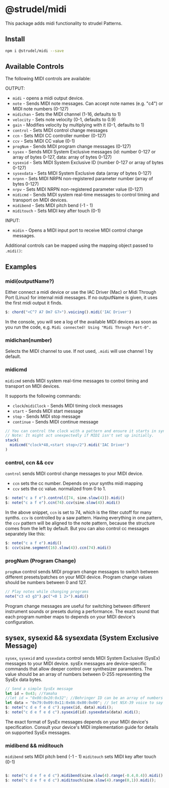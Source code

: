 # @strudel/midi

This package adds midi functionality to strudel Patterns.

## Install

```sh
npm i @strudel/midi --save
```

## Available Controls

The following MIDI controls are available:

OUTPUT:

- `midi` - opens a midi output device.
- `note` - Sends MIDI note messages. Can accept note names (e.g. "c4") or MIDI note numbers (0-127)
- `midichan` - Sets the MIDI channel (1-16, defaults to 1)
- `velocity` - Sets note velocity (0-1, defaults to 0.9)
- `gain` - Modifies velocity by multiplying with it (0-1, defaults to 1)
- `control` - Sets MIDI control change messages
- `ccn` - Sets MIDI CC controller number (0-127)
- `ccv` - Sets MIDI CC value (0-1)
- `progNum` - Sends MIDI program change messages (0-127)
- `sysex` - Sends MIDI System Exclusive messages (id: number 0-127 or array of bytes 0-127, data: array of bytes 0-127)
- `sysexid` - Sets MIDI System Exclusive ID (number 0-127 or array of bytes 0-127)
- `sysexdata` - Sets MIDI System Exclusive data (array of bytes 0-127)
- `nrpnn` - Sets MIDI NRPN non-registered parameter number (array of bytes 0-127)
- `nrpv` - Sets MIDI NRPN non-registered parameter value (0-127)
- `midicmd` - Sends MIDI system real-time messages to control timing and transport on MIDI devices.
- `midibend` - Sets MIDI pitch bend (-1 - 1)
- `miditouch` - Sets MIDI key after touch (0-1)


INPUT:

- `midin` - Opens a MIDI input port to receive MIDI control change messages.

Additional controls can be mapped using the mapping object passed to `.midi()`:

## Examples

### midi(outputName?)

Either connect a midi device or use the IAC Driver (Mac) or Midi Through Port (Linux) for internal midi messages.
If no outputName is given, it uses the first midi output it finds.

```javascript
$: chord("<C^7 A7 Dm7 G7>").voicing().midi('IAC Driver')
```

In the console, you will see a log of the available MIDI devices as soon as you run the code, e.g. `Midi connected! Using "Midi Through Port-0".`

### midichan(number)

Selects the MIDI channel to use. If not used, `.midi` will use channel 1 by default.

### midicmd

`midicmd` sends MIDI system real-time messages to control timing and transport on MIDI devices.

It supports the following commands:

- `clock`/`midiClock` - Sends MIDI timing clock messages
- `start` - Sends MIDI start message
- `stop` - Sends MIDI stop message
- `continue` - Sends MIDI continue message

```javascript
// You can control the clock with a pattern and ensure it starts in sync when the repl begins.
// Note: It might act unexpectedly if MIDI isn't set up initially.
stack(
  midicmd("clock*48,<start stop>/2").midi('IAC Driver') 
)
```

### control, ccn && ccv

`control` sends MIDI control change messages to your MIDI device.

- `ccn` sets the cc number. Depends on your synths midi mapping
- `ccv` sets the cc value. normalized from 0 to 1.

```javascript
$: note("c a f e").control([74, sine.slow(4)]).midi()
$: note("c a f e").ccn(74).ccv(sine.slow(4)).midi()
```

In the above snippet, `ccn` is set to 74, which is the filter cutoff for many synths. `ccv` is controlled by a saw pattern.
Having everything in one pattern, the `ccv` pattern will be aligned to the note pattern, because the structure comes from the left by default.
But you can also control cc messages separately like this:

```javascript
$: note("c a f e").midi()
$: ccv(sine.segment(16).slow(4)).ccn(74).midi()
```

### progNum (Program Change)

`progNum` control sends MIDI program change messages to switch between different presets/patches on your MIDI device.
Program change values should be numbers between 0 and 127.

```javascript
// Play notes while changing programs
note("c3 e3 g3").pc("<0 1 2>").midi()
```

Program change messages are useful for switching between different instrument sounds or presets during a performance. 
The exact sound that each program number maps to depends on your MIDI device's configuration.

## sysex,  sysexid && sysexdata (System Exclusive Message)

`sysex`, `sysexid` and `sysexdata` control sends MIDI System Exclusive (SysEx) messages to your MIDI device. 
sysEx messages are device-specific commands that allow deeper control over synthesizer parameters. 
The value should be an array of numbers between 0-255 representing the SysEx data bytes.

```javascript
// Send a simple SysEx message
let id = 0x43; //Yamaha
//let id = "0x00:0x20:0x32"; //Behringer ID can be an array of numbers
let data = "0x79:0x09:0x11:0x0A:0x00:0x00"; // Set NSX-39 voice to say "Aa"
$: note("c d e f e d c").sysex(id, data).midi();
$: note("c d e f e d c").sysexid(id).sysexdata(data).midi();
```

The exact format of SysEx messages depends on your MIDI device's specification.
Consult your device's MIDI implementation guide for details on supported SysEx messages.

### midibend && miditouch

`midibend` sets MIDI pitch bend (-1 - 1)
`miditouch` sets MIDI key after touch (0-1)

```javascript

$: note("c d e f e d c").midibend(sine.slow(4).range(-0.4,0.4)).midi();
$: note("c d e f e d c").miditouch(sine.slow(4).range(0,1)).midi();

```